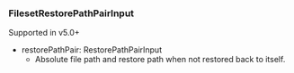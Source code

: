 ### FilesetRestorePathPairInput
Supported in v5.0+

- restorePathPair: RestorePathPairInput
  - Absolute file path and restore path when not restored back to itself.
